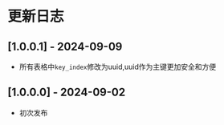 # 更新日志
## [1.0.0.1] - 2024-09-09
 * 所有表格中`key_index`修改为uuid,uuid作为主键更加安全和方便
## [1.0.0.0] - 2024-09-02
 * 初次发布
